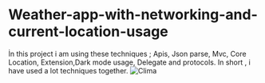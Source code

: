 # Weather-app-with-networking-and-current-location-usage
İn this project i am using these techniques ; Apis, Json parse, Mvc, Core Location, Extension,Dark mode usage, Delegate and protocols. In short , i have used a lot techniques together.
![Clima](https://user-images.githubusercontent.com/93772393/152677988-f1fbe63b-8292-4858-a1e5-ba7d591bcc7d.gif)

